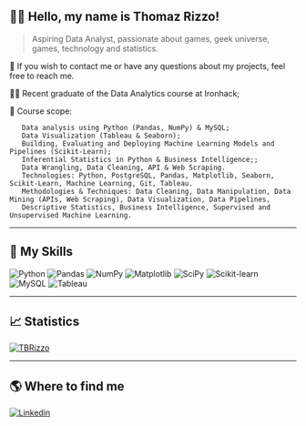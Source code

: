 ## 👨‍💻 Hello, my name is <strong>Thomaz Rizzo!</strong>

> Aspiring Data Analyst, passionate about games, geek universe, games, technology and statistics.

💬 If you wish to contact me or have any questions about my projects, feel free to reach me.

👨‍🎓 Recent graduate of the Data Analytics course at Ironhack;

🚀 Course scope:

       Data analysis using Python (Pandas, NumPy) & MySQL;
       Data Visualization (Tableau & Seaborn);
       Building, Evaluating and Deploying Machine Learning Models and Pipelines (Scikit-Learn);
       Inferential Statistics in Python & Business Intelligence;;
       Data Wrangling, Data Cleaning, API & Web Scraping.
       Technologies: Python, PostgreSQL, Pandas, Matplotlib, Seaborn, Scikit-Learn, Machine Learning, Git, Tableau.
       Methodologies & Techniques: Data Cleaning, Data Manipulation, Data Mining (APIs, Web Scraping), Data Visualization, Data Pipelines, 
       Descriptive Statistics, Business Intelligence, Supervised and Unsupervised Machine Learning.

----

## 🚀 My Skills

![Python](https://img.shields.io/badge/Python-3776AB.svg?style=for-the-badge&logo=Python&logoColor=white)
![Pandas](https://img.shields.io/badge/pandas-150458.svg?style=for-the-badge&logo=pandas&logoColor=white)
![NumPy](https://img.shields.io/badge/NumPy-013243.svg?style=for-the-badge&logo=NumPy&logoColor=white)
![Matplotlib](https://img.shields.io/badge/Matplotlib-%23ffffff.svg?style=for-the-badge&logo=Matplotlib&logoColor=black)
![SciPy](https://img.shields.io/badge/SciPy-8CAAE6.svg?style=for-the-badge&logo=SciPy&logoColor=white)
![Scikit-learn](https://img.shields.io/badge/scikitlearn-F7931E.svg?style=for-the-badge&logo=scikit-learn&logoColor=white)
![MySQL](https://img.shields.io/badge/MySQL-4479A1.svg?style=for-the-badge&logo=MySQL&logoColor=white)
![Tableau](https://img.shields.io/badge/Tableau-E97627.svg?style=for-the-badge&logo=Tableau&logoColor=white)

---

## 📈 Statistics
[![TBRizzo](https://github-readme-stats.vercel.app/api/top-langs/?username=TBRizzo&hide=html&layout=compact&theme=tokyonight)](https://github.com/TBRizzo/)

---

## 🌎 Where to find me
[![Linkedin](https://img.shields.io/badge/LinkedIn-0A66C2.svg?style=for-the-badge&logo=LinkedIn&logoColor=white)](https://www.linkedin.com/in/thomazrizzo/)
